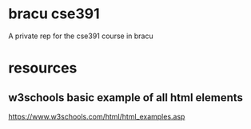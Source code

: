 # bracu cse391
 A private rep for the cse391 course in bracu

 # resources
 ## w3schools basic example of all html elements

https://www.w3schools.com/html/html_examples.asp


